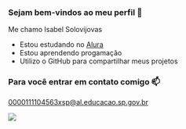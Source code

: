 ### Sejam bem-vindos ao meu perfil 💜

Me chamo Isabel Solovijovas

- Estou estudando no [Alura](https://www.alura.com.br)
- Estou aprendendo progamação
- Utilizo o GitHub para compartilhar meus projetos

### Para você entrar em contato comigo 📫
0000111104563xsp@al.educacao.sp.gov.br

![](https://media.tenor.com/-OeTzBU0aZkAAAAi/parrot-minecraft.gif)
